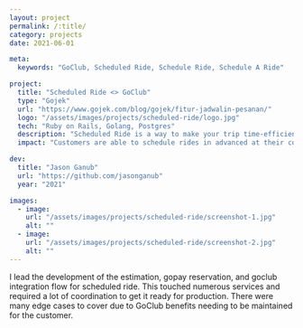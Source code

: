 ```yaml
---
layout: project
permalink: /:title/
category: projects
date: 2021-06-01

meta:
  keywords: "GoClub, Scheduled Ride, Schedule Ride, Schedule A Ride"

project:
  title: "Scheduled Ride <> GoClub"
  type: "Gojek"
  url: "https://www.gojek.com/blog/gojek/fitur-jadwalin-pesanan/"
  logo: "/assets/images/projects/scheduled-ride/logo.jpg"
  tech: "Ruby on Rails, Golang, Postgres"
  description: "Scheduled Ride is a way to make your trip time-efficient, practical, and personalized ahead of time for future travels."
  impact: "Customers are able to schedule rides in advanced at their comfort so critical commutes are not delayed such as getting to the airport on time."

dev:
  title: "Jason Ganub"
  url: "https://github.com/jasonganub"
  year: "2021"

images:
  - image:
    url: "/assets/images/projects/scheduled-ride/screenshot-1.jpg"
    alt: ""
  - image:
    url: "/assets/images/projects/scheduled-ride/screenshot-2.jpg"
    alt: ""
---
```

<p>I lead the development of the estimation, gopay reservation, and goclub integration flow for scheduled ride. This touched numerous services and required a lot of coordination to get it ready for production. There were many edge cases to cover due to GoClub benefits needing to be maintained for the customer.</p>